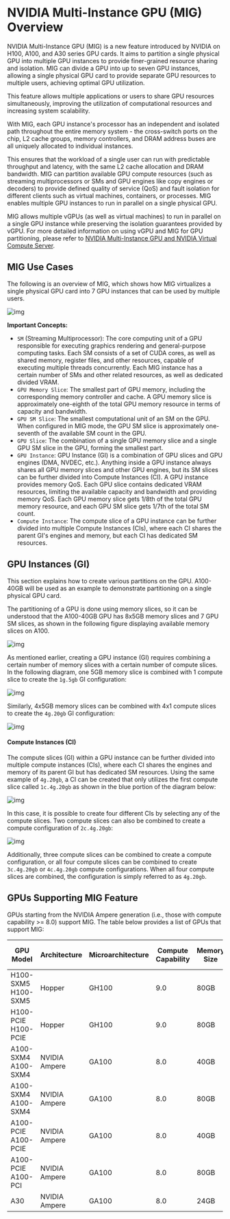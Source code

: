 # NVIDIA Multi-Instance GPU (MIG) Overview

NVIDIA Multi-Instance GPU (MIG) is a new feature introduced by NVIDIA on H100, A100, and A30 series GPU cards.
It aims to partition a single physical GPU into multiple GPU instances to provide finer-grained resource sharing
and isolation. MIG can divide a GPU into up to seven GPU instances, allowing a single physical GPU card to
provide separate GPU resources to multiple users, achieving optimal GPU utilization.

This feature allows multiple applications or users to share GPU resources simultaneously, improving
the utilization of computational resources and increasing system scalability.

With MIG, each GPU instance's processor has an independent and isolated path throughout the entire
memory system - the cross-switch ports on the chip, L2 cache groups, memory controllers, and DRAM
address buses are all uniquely allocated to individual instances.

This ensures that the workload of a single user can run with predictable throughput and latency,
with the same L2 cache allocation and DRAM bandwidth. MIG can partition available GPU compute resources
(such as streaming multiprocessors or SMs and GPU engines like copy engines or decoders) to provide
defined quality of service (QoS) and fault isolation for different clients such as virtual machines,
containers, or processes. MIG enables multiple GPU instances to run in parallel on a single physical GPU.

MIG allows multiple vGPUs (as well as virtual machines) to run in parallel on a single GPU instance
while preserving the isolation guarantees provided by vGPU. For more detailed information on using
vGPU and MIG for GPU partitioning, please refer to
[NVIDIA Multi-Instance GPU and NVIDIA Virtual Compute Server](https://www.nvidia.com/content/dam/en-zz/Solutions/design-visualization/solutions/resources/documents1/TB-10226-001_v01.pdf).

## MIG Use Cases

The following is an overview of MIG, which shows how MIG virtualizes a single physical GPU card
into 7 GPU instances that can be used by multiple users.

![img](images/mig_overview.png)

**Important Concepts:**

* `SM` (Streaming Multiprocessor): The core computing unit of a GPU responsible for executing graphics
  rendering and general-purpose computing tasks. Each SM consists of a set of CUDA cores, as well as
  shared memory, register files, and other resources, capable of executing multiple threads concurrently.
  Each MIG instance has a certain number of SMs and other related resources, as well as dedicated divided VRAM.
* `GPU Memory Slice`: The smallest part of GPU memory, including the corresponding memory controller and cache.
  A GPU memory slice is approximately one-eighth of the total GPU memory resource in terms of capacity and bandwidth.
* `GPU SM Slice`: The smallest computational unit of an SM on the GPU. When configured in MIG mode,
  the GPU SM slice is approximately one-seventh of the available SM count in the GPU.
* `GPU Slice`: The combination of a single GPU memory slice and a single GPU SM slice in the GPU,
  forming the smallest part.
* `GPU Instance`: GPU Instance (GI) is a combination of GPU slices and GPU engines (DMA, NVDEC, etc.).
  Anything inside a GPU instance always shares all GPU memory slices and other GPU engines, but its SM
  slices can be further divided into Compute Instances (CI). A GPU instance provides memory QoS.
  Each GPU slice contains dedicated VRAM resources, limiting the available capacity and bandwidth and
  providing memory QoS. Each GPU memory slice gets 1/8th of the total GPU memory resource,
  and each GPU SM slice gets 1/7th of the total SM count.
* `Compute Instance`: The compute slice of a GPU instance can be further divided into multiple
  Compute Instances (CIs), where each CI shares the parent GI's engines and memory,
  but each CI has dedicated SM resources.

## GPU Instances (GI)

This section explains how to create various partitions on the GPU. A100-40GB will be used
as an example to demonstrate partitioning on a single physical GPU card.

The partitioning of a GPU is done using memory slices, so it can be understood that the A100-40GB GPU
has 8x5GB memory slices and 7 GPU SM slices, as shown in the following figure displaying
available memory slices on A100.

![img](images/mig_7m.png)

As mentioned earlier, creating a GPU instance (GI) requires combining a certain number of
memory slices with a certain number of compute slices. In the following diagram,
one 5GB memory slice is combined with 1 compute slice to create the `1g.5gb` GI configuration:

![img](images/mig_1g5gb.png)

Similarly, 4x5GB memory slices can be combined with 4x1 compute slices to
create the `4g.20gb` GI configuration:

![img](images/mig_4g20gb.png)

#### Compute Instances (CI)

The compute slices (GI) within a GPU instance can be further divided into multiple compute instances (CIs),
where each CI shares the engines and memory of its parent GI but has dedicated SM resources. Using
the same example of `4g.20gb`, a CI can be created that only utilizes the first compute slice
called `1c.4g.20gb` as shown in the blue portion of the diagram below:

![img](images/mig_1c.4g.20gb.png)

In this case, it is possible to create four different CIs by selecting any of the compute slices.
Two compute slices can also be combined to create a compute configuration of `2c.4g.20gb`:

![img](images/mig2c.4g.20gb.png)

Additionally, three compute slices can be combined to create a compute configuration,
or all four compute slices can be combined to create `3c.4g.20gb` or `4c.4g.20gb` compute configurations.
When all four compute slices are combined, the configuration is simply referred to as `4g.20gb`.

## GPUs Supporting MIG Feature

GPUs starting from the NVIDIA Ampere generation (i.e., those with compute capability >= 8.0)
support MIG. The table below provides a list of GPUs that support MIG:

| GPU Model           | **Architecture** | **Microarchitecture** | **Compute Capability** | **Memory Size** | **Maximum GI Instances** |
| ------------------- | ---------------- | -------------------- | --------------------- | --------------- | ----------------------- |
| H100-SXM5 H100-SXM5 | Hopper        | GH100      | 9.0          | 80GB         | 7                  |
| H100-PCIE H100-PCIE | Hopper        | GH100      | 9.0          | 80GB         | 7                  |
| A100-SXM4 A100-SXM4 | NVIDIA Ampere | GA100      | 8.0          | 40GB         | 7                  |
| A100-SXM4 A100-SXM4 | NVIDIA Ampere | GA100      | 8.0          | 80GB         | 7                  |
| A100-PCIE A100-PCIE | NVIDIA Ampere | GA100      | 8.0          | 40GB         | 7                  |
| A100-PCIE A100-PCI  | NVIDIA Ampere | GA100      | 8.0          | 80GB         | 7                  |
| A30                 | NVIDIA Ampere | GA100      | 8.0          | 24GB         | 4                  |
